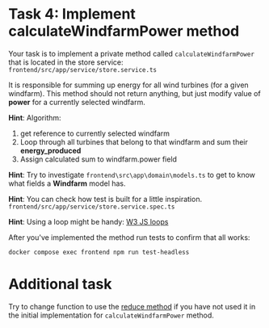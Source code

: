 # Task 4: Implement calculateWindfarmPower method

Your task is to implement a private method called `calculateWindfarmPower` that is located in the store service:
`frontend/src/app/service/store.service.ts`

It is responsible for summing up energy for all wind turbines (for a given windfarm).
This method should not return anything, but just modify value of
**power** for a currently selected windfarm.


**Hint**: Algorithm:
1. get reference to currently selected windfarm
2. Loop through all turbines that belong to that windfarm and sum their **energy_produced**
3. Assign calculated sum to windfarm.power field

**Hint**: Try to investigate `frontend\src\app\domain\models.ts` to get to know
what fields a **Windfarm** model has.

**Hint**:
You can check how test is built for a little inspiration.
`frontend/src/app/service/store.service.spec.ts`

**Hint**:
Using a loop might be handy: [W3 JS loops](https://www.w3schools.com/js/js_loop_for.asp)

After you've implemented the method run tests to confirm that all works:
```
docker compose exec frontend npm run test-headless
```

# Additional task
Try to change function to use the [reduce method](https://developer.mozilla.org/en-US/docs/Web/JavaScript/Reference/Global_Objects/Array/Reduce?retiredLocale=pl) if you have not used it in the initial implementation for `calculateWindfarmPower` method.